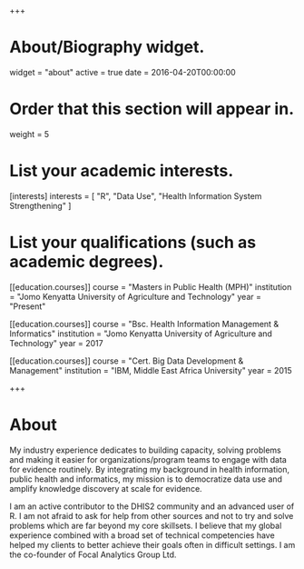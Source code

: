 +++
# About/Biography widget.
widget = "about"
active = true
date = 2016-04-20T00:00:00

# Order that this section will appear in.
weight = 5

# List your academic interests.
[interests]
  interests = [
    "R",
    "Data Use",
    "Health Information System Strengthening"
  ]

# List your qualifications (such as academic degrees).
[[education.courses]]
  course = "Masters in Public Health (MPH)"
  institution = "Jomo Kenyatta University of Agriculture and Technology"
  year = "Present"

[[education.courses]]
  course = "Bsc. Health Information Management & Informatics"
  institution = "Jomo Kenyatta University of Agriculture and Technology"
  year = 2017

[[education.courses]]
  course = "Cert. Big Data Development & Management"
  institution = "IBM, Middle East Africa University"
  year = 2015
 
+++

# About

My industry experience dedicates to building capacity, solving problems and making it easier for organizations/program teams to engage with data for evidence routinely. By integrating my background in health information, public health and informatics, my mission is to democratize data use and amplify knowledge discovery at scale for evidence.

I am an active contributor to the DHIS2 community and an advanced user of R. I am not afraid to ask for help from other sources and not to try and solve problems which are far beyond my core skillsets. I believe that my global experience combined with a broad set of technical competencies have helped my clients to better achieve their goals often in difficult settings. I am the co-founder of Focal Analytics Group Ltd.
